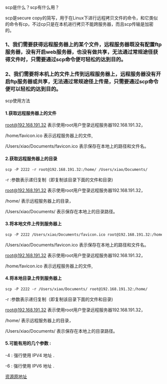 scp是什么？scp有什么用？

scp是secure copy的简写，用于在Linux下进行远程拷贝文件的命令，和它类似的命令有cp，不过cp只是在本机进行拷贝不能跨服务器，而且scp传输是加密的。

### 1、我们需要获得远程服务器上的某个文件，远程服务器既没有配置ftp服务器，没有开启web服务器，也没有做共享，无法通过常规途径获得文件时，只需要通过scp命令便可轻松的达到目的。

### 2、我们需要将本机上的文件上传到远程服务器上，远程服务器没有开启ftp服务器或共享，无法通过常规途径上传是，只需要通过scp命令便可以轻松的达到目的。

scp使用方法
#### 1.获取远程服务器上的文件

root@192.168.191.32 表示使用root用户登录远程服务器192.168.191.32，

/home/favicon.ico 表示远程服务器上的文件,

/Users/xiao/Documents/favicon.ico 表示保存在本地上的路径和文件名。

#### 2.获取远程服务器上的目录

```html
scp -P 2222 -r root@192.168.191.32:/home/ /Users/xiao/Documents/
```

-r :参数表示递归复制（即复制该目录下面的文件和目录)

root@192.168.191.32 表示使用root用户登录远程服务器192.168.191.32，

/home/ 表示远程服务器上的目录，

/Users/xiao/Documents/ 表示保存在本地上的目录路径。

#### 3.将本地文件上传到服务器上

```html
scp -P 2222 /Users/xiao/Documents/favicon.ico root@192.168.191.32:/home/favicon.ico
```

/Users/xiao/Documents/favicon.ico 表示保存在本地上的路径和文件名。

root@192.168.191.32 表示使用root用户登录远程服务器192.168.191.32，

/home/favicon.ico 表示远程服务器上的文件,

#### 4.将本地目录上传到服务器上

```html
scp -P 2222 -r /Users/xiao/Documents/ root@192.168.191.32:/home/
```

-r :参数表示递归复制（即复制该目录下面的文件和目录)

root@192.168.191.32 表示使用root用户登录远程服务器192.168.191.32，

/home/ 表示远程服务器上的目录，

/Users/xiao/Documents/ 表示保存在本地上的目录路径。

#### 5.可能有用的几个参数 :

-4 : 强行使用 IPV4 地址 .

-6 : 强行使用 IPV6 地址 .

[资源原地址](https://blog.csdn.net/qinyikl/article/details/78598280)
